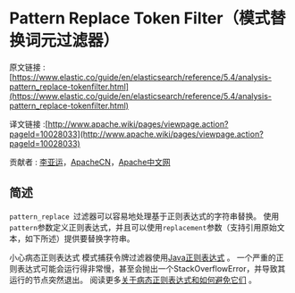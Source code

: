 # Pattern Replace Token Filter（模式替换词元过滤器）

原文链接 :[https://www.elastic.co/guide/en/elasticsearch/reference/5.4/analysis-pattern_replace-tokenfilter.html](https://www.elastic.co/guide/en/elasticsearch/reference/5.4/analysis-pattern_replace-tokenfilter.html)

译文链接 :[http://www.apache.wiki/pages/viewpage.action?pageId=10028033](http://www.apache.wiki/pages/viewpage.action?pageId=10028033)

贡献者 : [李亚运](/display/~liyayun)，[ApacheCN](/display/~apachecn)，[Apache中文网](/display/~apachechina)

## 简述

`pattern_replace `过滤器可以容易地处理基于正则表达式的字符串替换。 使用`pattern`参数定义正则表达式，并且可以使用`replacement`参数（支持引用原始文本，如下所述）提供要替换字符串。

小心病态正则表达式 模式捕获令牌过滤器使用[Java正则表达式](http://docs.oracle.com/javase/8/docs/api/java/util/regex/Pattern.html) 。 一个严重的正则表达式可能会运行得非常慢，甚至会抛出一个StackOverflowError，并导致其运行的节点突然退出。 阅读更多[关于病态正则表达式和如何避免它们](http://www.regular-expressions.info/catastrophic.html) 。